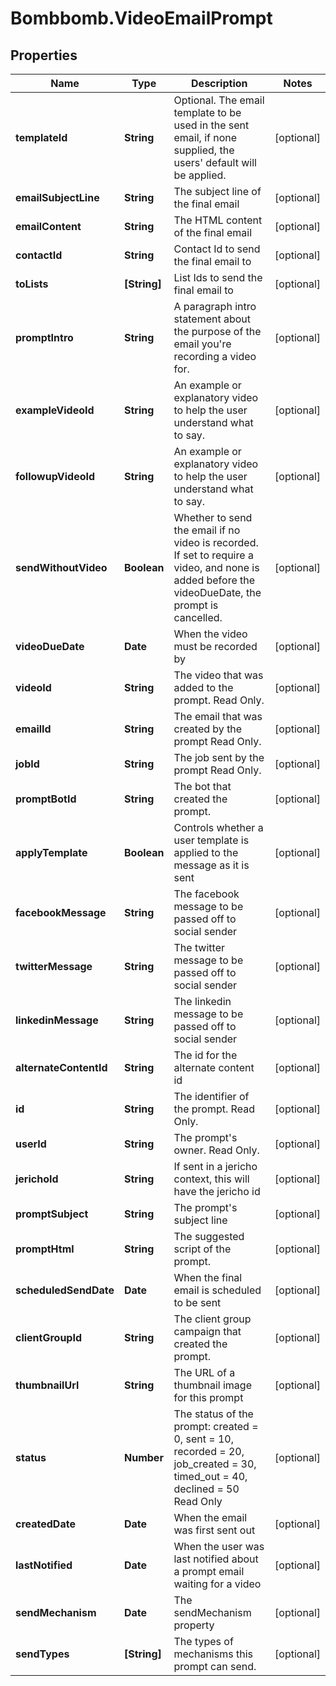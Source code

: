 # Bombbomb.VideoEmailPrompt

## Properties
Name | Type | Description | Notes
------------ | ------------- | ------------- | -------------
**templateId** | **String** | Optional. The email template to be used in the sent email, if none supplied, the users&#39; default will be applied. | [optional] 
**emailSubjectLine** | **String** | The subject line of the final email | [optional] 
**emailContent** | **String** | The HTML content of the final email | [optional] 
**contactId** | **String** | Contact Id to send the final email to | [optional] 
**toLists** | **[String]** | List Ids to send the final email to | [optional] 
**promptIntro** | **String** | A paragraph intro statement about the purpose of the email you&#39;re recording a video for. | [optional] 
**exampleVideoId** | **String** | An example or explanatory video to help the user understand what to say. | [optional] 
**followupVideoId** | **String** | An example or explanatory video to help the user understand what to say. | [optional] 
**sendWithoutVideo** | **Boolean** | Whether to send the email if no video is recorded. If set to require a video, and none is added before the videoDueDate, the prompt is cancelled. | [optional] 
**videoDueDate** | **Date** | When the video must be recorded by | [optional] 
**videoId** | **String** | The video that was added to the prompt. Read Only. | [optional] 
**emailId** | **String** | The email that was created by the prompt Read Only. | [optional] 
**jobId** | **String** | The job sent by the prompt Read Only. | [optional] 
**promptBotId** | **String** | The bot that created the prompt. | [optional] 
**applyTemplate** | **Boolean** | Controls whether a user template is applied to the message as it is sent | [optional] 
**facebookMessage** | **String** | The facebook message to be passed off to social sender | [optional] 
**twitterMessage** | **String** | The twitter message to be passed off to social sender | [optional] 
**linkedinMessage** | **String** | The linkedin message to be passed off to social sender | [optional] 
**alternateContentId** | **String** | The id for the alternate content id | [optional] 
**id** | **String** | The identifier of the prompt. Read Only. | [optional] 
**userId** | **String** | The prompt&#39;s owner. Read Only. | [optional] 
**jerichoId** | **String** | If sent in a jericho context, this will have the jericho id | [optional] 
**promptSubject** | **String** | The prompt&#39;s subject line | [optional] 
**promptHtml** | **String** | The suggested script of the prompt. | [optional] 
**scheduledSendDate** | **Date** | When the final email is scheduled to be sent | [optional] 
**clientGroupId** | **String** | The client group campaign that created the prompt. | [optional] 
**thumbnailUrl** | **String** | The URL of a thumbnail image for this prompt | [optional] 
**status** | **Number** | The status of the prompt: created &#x3D; 0, sent &#x3D; 10, recorded &#x3D; 20, job_created &#x3D; 30, timed_out &#x3D; 40, declined &#x3D; 50 Read Only | [optional] 
**createdDate** | **Date** | When the email was first sent out | [optional] 
**lastNotified** | **Date** | When the user was last notified about a prompt email waiting for a video | [optional] 
**sendMechanism** | **Date** | The sendMechanism property | [optional] 
**sendTypes** | **[String]** | The types of mechanisms this prompt can send. | [optional] 


